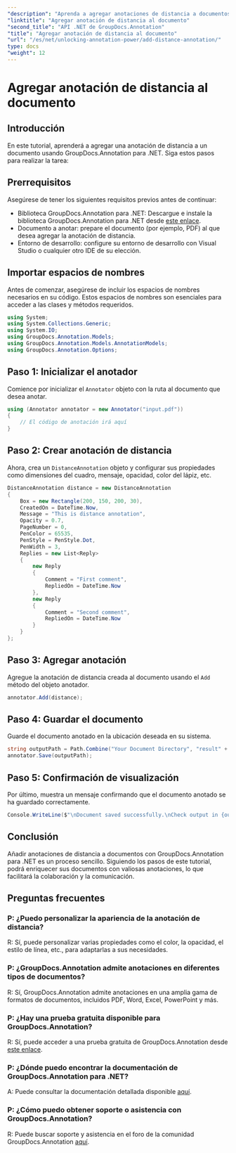```yaml
---
"description": "Aprenda a agregar anotaciones de distancia a documentos con GroupDocs.Annotation para .NET. Mejore la colaboración y la comunicación sin esfuerzo."
"linktitle": "Agregar anotación de distancia al documento"
"second_title": "API .NET de GroupDocs.Annotation"
"title": "Agregar anotación de distancia al documento"
"url": "/es/net/unlocking-annotation-power/add-distance-annotation/"
type: docs
"weight": 12
---
```


# Agregar anotación de distancia al documento

## Introducción
En este tutorial, aprenderá a agregar una anotación de distancia a un documento usando GroupDocs.Annotation para .NET. Siga estos pasos para realizar la tarea:
## Prerrequisitos

Asegúrese de tener los siguientes requisitos previos antes de continuar:

- Biblioteca GroupDocs.Annotation para .NET: Descargue e instale la biblioteca GroupDocs.Annotation para .NET desde [este enlace](https://releases.groupdocs.com/annotation/net/).
- Documento a anotar: prepare el documento (por ejemplo, PDF) al que desea agregar la anotación de distancia.
- Entorno de desarrollo: configure su entorno de desarrollo con Visual Studio o cualquier otro IDE de su elección.

## Importar espacios de nombres

Antes de comenzar, asegúrese de incluir los espacios de nombres necesarios en su código. Estos espacios de nombres son esenciales para acceder a las clases y métodos requeridos.

```csharp
using System;
using System.Collections.Generic;
using System.IO;
using GroupDocs.Annotation.Models;
using GroupDocs.Annotation.Models.AnnotationModels;
using GroupDocs.Annotation.Options;
```


## Paso 1: Inicializar el anotador

Comience por inicializar el `Annotator` objeto con la ruta al documento que desea anotar.

```csharp
using (Annotator annotator = new Annotator("input.pdf"))
{
    // El código de anotación irá aquí
}
```

## Paso 2: Crear anotación de distancia

Ahora, crea un `DistanceAnnotation` objeto y configurar sus propiedades como dimensiones del cuadro, mensaje, opacidad, color del lápiz, etc.

```csharp
DistanceAnnotation distance = new DistanceAnnotation
{
    Box = new Rectangle(200, 150, 200, 30),
    CreatedOn = DateTime.Now,
    Message = "This is distance annotation",
    Opacity = 0.7,
    PageNumber = 0,
    PenColor = 65535,
    PenStyle = PenStyle.Dot,
    PenWidth = 3,
    Replies = new List<Reply>
    {
        new Reply
        {
            Comment = "First comment",
            RepliedOn = DateTime.Now
        },
        new Reply
        {
            Comment = "Second comment",
            RepliedOn = DateTime.Now
        }
    }
};
```

## Paso 3: Agregar anotación

Agregue la anotación de distancia creada al documento usando el `Add` método del objeto anotador.

```csharp
annotator.Add(distance);
```

## Paso 4: Guardar el documento

Guarde el documento anotado en la ubicación deseada en su sistema.

```csharp
string outputPath = Path.Combine("Your Document Directory", "result" + Path.GetExtension("input.pdf"));
annotator.Save(outputPath);
```

## Paso 5: Confirmación de visualización

Por último, muestra un mensaje confirmando que el documento anotado se ha guardado correctamente.

```csharp
Console.WriteLine($"\nDocument saved successfully.\nCheck output in {outputPath}.");
```

## Conclusión

Añadir anotaciones de distancia a documentos con GroupDocs.Annotation para .NET es un proceso sencillo. Siguiendo los pasos de este tutorial, podrá enriquecer sus documentos con valiosas anotaciones, lo que facilitará la colaboración y la comunicación.

## Preguntas frecuentes

### P: ¿Puedo personalizar la apariencia de la anotación de distancia?

R: Sí, puede personalizar varias propiedades como el color, la opacidad, el estilo de línea, etc., para adaptarlas a sus necesidades.

### P: ¿GroupDocs.Annotation admite anotaciones en diferentes tipos de documentos?

R: Sí, GroupDocs.Annotation admite anotaciones en una amplia gama de formatos de documentos, incluidos PDF, Word, Excel, PowerPoint y más.

### P: ¿Hay una prueba gratuita disponible para GroupDocs.Annotation?

R: Sí, puede acceder a una prueba gratuita de GroupDocs.Annotation desde [este enlace](https://releases.groupdocs.com/).

### P: ¿Dónde puedo encontrar la documentación de GroupDocs.Annotation para .NET?

A: Puede consultar la documentación detallada disponible [aquí](https://tutorials.groupdocs.com/annotation/net/).

### P: ¿Cómo puedo obtener soporte o asistencia con GroupDocs.Annotation?

R: Puede buscar soporte y asistencia en el foro de la comunidad GroupDocs.Annotation [aquí](https://forum.groupdocs.com/c/annotation/10).